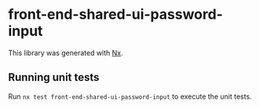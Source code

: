 # front-end-shared-ui-password-input

This library was generated with [Nx](https://nx.dev).

## Running unit tests

Run `nx test front-end-shared-ui-password-input` to execute the unit tests.
